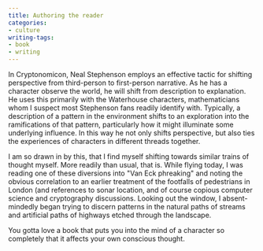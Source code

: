 ```yaml
---
title: Authoring the reader
categories:
- culture
writing-tags:
- book
- writing
---
```


In Cryptonomicon, Neal Stephenson employs an effective tactic for shifting perspective from third-person to first-person narrative.  As he has a character observe the world, he will shift from description to explanation.  He uses this primarily with the Waterhouse characters, mathematicians whom I suspect most Stephenson fans readily identify with.  Typically, a description of a pattern in the environment shifts to an exploration into the ramifications of that pattern, particularly how it might illuminate some underlying influence.  In this way he not only shifts perspective, but also ties the experiences of characters in different threads together.

I am so drawn in by this, that I find myself shifting towards similar trains of thought myself.  More readily than usual, that is.  While flying today, I was reading one of these diversions into "Van Eck phreaking" and noting the obvious correlation to an earlier treatment of the footfalls of pedestrians in London (and references to sonar location, and of course copious computer science and cryptography discussions.  Looking out the window, I absent-mindedly began trying to discern patterns in the natural paths of streams and artificial paths of highways etched through the landscape.

You gotta love a book that puts you into the mind of a character so completely that it affects your own conscious thought.
